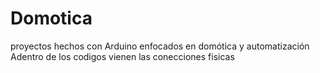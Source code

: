 # Domotica
proyectos hechos con Arduino enfocados en domótica y automatización 
Adentro de los codigos vienen las conecciones fisicas
